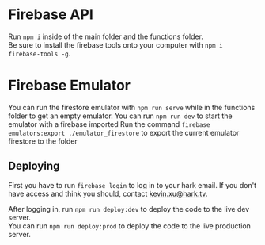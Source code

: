 # Firebase API
Run `npm i` inside of the main folder and the functions folder.  
Be sure to install the firebase tools onto your computer with `npm i firebase-tools -g`.  


# Firebase Emulator
You can run the firestore emulator with `npm run serve` while in the functions folder to get an empty emulator.
You can run `npm run dev` to start the emulator with a firebase imported
Run the command `firebase emulators:export ./emulator_firestore` to export the current emulator firestore to the folder

## Deploying
First you have to run `firebase login` to log in to your hark email. If you don't have access 
and think you should, contact kevin.xu@hark.tv.  

After logging in, run `npm run deploy:dev` to deploy the code to the live dev server.  
You can run `npm run deploy:prod` to deploy the code to the live production server.  
